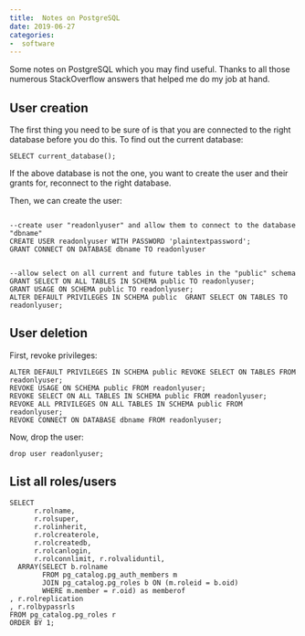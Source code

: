 ```yaml
---
title:  Notes on PostgreSQL
date: 2019-06-27
categories:
-  software
---
```


Some notes on PostgreSQL which you may find useful. Thanks to all those numerous StackOverflow answers
that helped me do my job at hand.

## User creation

The first thing you need to be sure of is that you are connected to the right database before you do this.
To find out the current database:

```
SELECT current_database();
```

If the above database is not the one, you want to create the user and their grants for, reconnect
to the right database.

Then, we can create the user:

```

--create user "readonlyuser" and allow them to connect to the database "dbname"
CREATE USER readonlyuser WITH PASSWORD 'plaintextpassword';
GRANT CONNECT ON DATABASE dbname TO readonlyuser


--allow select on all current and future tables in the "public" schema
GRANT SELECT ON ALL TABLES IN SCHEMA public TO readonlyuser;
GRANT USAGE ON SCHEMA public TO readonlyuser;
ALTER DEFAULT PRIVILEGES IN SCHEMA public  GRANT SELECT ON TABLES TO readonlyuser;

```

## User deletion

First, revoke privileges:

```
ALTER DEFAULT PRIVILEGES IN SCHEMA public REVOKE SELECT ON TABLES FROM readonlyuser;
REVOKE USAGE ON SCHEMA public FROM readonlyuser;
REVOKE SELECT ON ALL TABLES IN SCHEMA public FROM readonlyuser;
REVOKE ALL PRIVILEGES ON ALL TABLES IN SCHEMA public FROM readonlyuser;
REVOKE CONNECT ON DATABASE dbname FROM readonlyuser;
```

Now, drop the user:

```
drop user readonlyuser;
```

## List all roles/users

```
SELECT
      r.rolname,
      r.rolsuper,
      r.rolinherit,
      r.rolcreaterole,
      r.rolcreatedb,
      r.rolcanlogin,
      r.rolconnlimit, r.rolvaliduntil,
  ARRAY(SELECT b.rolname
        FROM pg_catalog.pg_auth_members m
        JOIN pg_catalog.pg_roles b ON (m.roleid = b.oid)
        WHERE m.member = r.oid) as memberof
, r.rolreplication
, r.rolbypassrls
FROM pg_catalog.pg_roles r
ORDER BY 1;
```